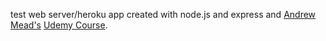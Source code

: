 test web server/heroku app created with node.js and express and [Andrew Mead's] [Udemy Course].

[Andrew Mead's]: http://github.com/andrewjmead
[Udemy Course]: https://www.udemy.com/the-complete-node-js-developer-course/